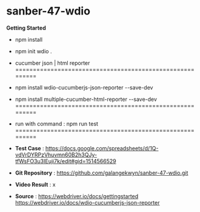 # sanber-47-wdio

**Getting Started**

- npm install
- npm init wdio .
- cucumber json | html reporter
=========================================================
- npm install wdio-cucumberjs-json-reporter --save-dev
- npm install multiple-cucumber-html-reporter --save-dev
=========================================================
- run with command : npm run test
=========================================================
- **Test Case**         : https://docs.google.com/spreadsheets/d/1Q-vdVrDYRPzVhuvmn60B2h3QJy-tfWsFO3u3IEuji7k/edit#gid=1514566529
- **Git Repository**    : https://github.com/galangekwyn/sanber-47-wdio.git
- **Video Result**      : x

- **Source** :
https://webdriver.io/docs/gettingstarted
https://webdriver.io/docs/wdio-cucumberjs-json-reporter
